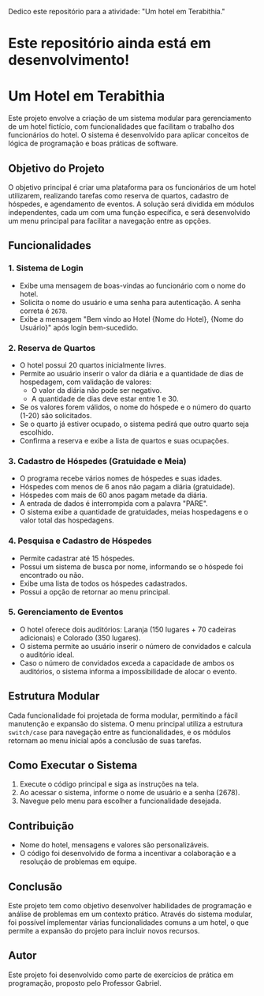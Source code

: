 Dedico este repositório para a atividade: "Um hotel em Terabithia."

# Este repositório ainda está em desenvolvimento!

# Um Hotel em Terabithia

Este projeto envolve a criação de um sistema modular para gerenciamento de um hotel fictício, com funcionalidades que facilitam o trabalho dos funcionários do hotel. O sistema é desenvolvido para aplicar conceitos de lógica de programação e boas práticas de software.

## Objetivo do Projeto

O objetivo principal é criar uma plataforma para os funcionários de um hotel utilizarem, realizando tarefas como reserva de quartos, cadastro de hóspedes, e agendamento de eventos. A solução será dividida em módulos independentes, cada um com uma função específica, e será desenvolvido um menu principal para facilitar a navegação entre as opções.

## Funcionalidades

### 1. **Sistema de Login**
- Exibe uma mensagem de boas-vindas ao funcionário com o nome do hotel.
- Solicita o nome do usuário e uma senha para autenticação. A senha correta é `2678`.
- Exibe a mensagem "Bem vindo ao Hotel {Nome do Hotel}, {Nome do Usuário}" após login bem-sucedido.

### 2. **Reserva de Quartos**
- O hotel possui 20 quartos inicialmente livres.
- Permite ao usuário inserir o valor da diária e a quantidade de dias de hospedagem, com validação de valores:
  - O valor da diária não pode ser negativo.
  - A quantidade de dias deve estar entre 1 e 30.
- Se os valores forem válidos, o nome do hóspede e o número do quarto (1-20) são solicitados.
- Se o quarto já estiver ocupado, o sistema pedirá que outro quarto seja escolhido.
- Confirma a reserva e exibe a lista de quartos e suas ocupações.

### 3. **Cadastro de Hóspedes (Gratuidade e Meia)**
- O programa recebe vários nomes de hóspedes e suas idades.
- Hóspedes com menos de 6 anos não pagam a diária (gratuidade).
- Hóspedes com mais de 60 anos pagam metade da diária.
- A entrada de dados é interrompida com a palavra "PARE".
- O sistema exibe a quantidade de gratuidades, meias hospedagens e o valor total das hospedagens.

### 4. **Pesquisa e Cadastro de Hóspedes**
- Permite cadastrar até 15 hóspedes.
- Possui um sistema de busca por nome, informando se o hóspede foi encontrado ou não.
- Exibe uma lista de todos os hóspedes cadastrados.
- Possui a opção de retornar ao menu principal.

### 5. **Gerenciamento de Eventos**
- O hotel oferece dois auditórios: Laranja (150 lugares + 70 cadeiras adicionais) e Colorado (350 lugares).
- O sistema permite ao usuário inserir o número de convidados e calcula o auditório ideal.
- Caso o número de convidados exceda a capacidade de ambos os auditórios, o sistema informa a impossibilidade de alocar o evento.

## Estrutura Modular
Cada funcionalidade foi projetada de forma modular, permitindo a fácil manutenção e expansão do sistema. O menu principal utiliza a estrutura `switch/case` para navegação entre as funcionalidades, e os módulos retornam ao menu inicial após a conclusão de suas tarefas.

## Como Executar o Sistema
1. Execute o código principal e siga as instruções na tela.
2. Ao acessar o sistema, informe o nome de usuário e a senha (2678).
3. Navegue pelo menu para escolher a funcionalidade desejada.

## Contribuição
- Nome do hotel, mensagens e valores são personalizáveis.
- O código foi desenvolvido de forma a incentivar a colaboração e a resolução de problemas em equipe.

## Conclusão
Este projeto tem como objetivo desenvolver habilidades de programação e análise de problemas em um contexto prático. Através do sistema modular, foi possível implementar várias funcionalidades comuns a um hotel, o que permite a expansão do projeto para incluir novos recursos.

## Autor
Este projeto foi desenvolvido como parte de exercícios de prática em programação, proposto pelo Professor Gabriel.
